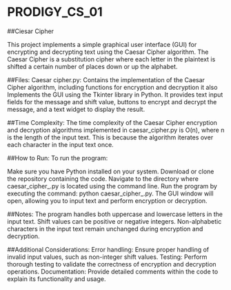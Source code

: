 # PRODIGY_CS_01
##Ciesar Cipher 

This project implements a simple graphical user interface (GUI) for encrypting and decrypting text using the Caesar Cipher algorithm. The Caesar Cipher is a substitution cipher where each letter in the plaintext is shifted a certain number of places down or up the alphabet.

##Files:
Caesar cipher.py: Contains the implementation of the Caesar Cipher algorithm, including functions for encryption and decryption it also Implements the GUI using the Tkinter library in Python. It provides text input fields for the message and shift value, buttons to encrypt and decrypt the message, and a text widget to display the result.

##Time Complexity:
The time complexity of the Caesar Cipher encryption and decryption algorithms implemented in caesar_cipher.py is O(n), where n is the length of the input text. This is because the algorithm iterates over each character in the input text once.

##How to Run:
To run the program:

Make sure you have Python installed on your system.
Download or clone the repository containing the code.
Navigate to the directory where caesar_cipher_.py is located using the command line.
Run the program by executing the command: python caesar_cipher_.py.
The GUI window will open, allowing you to input text and perform encryption or decryption.

##Notes:
The program handles both uppercase and lowercase letters in the input text.
Shift values can be positive or negative integers.
Non-alphabetic characters in the input text remain unchanged during encryption and decryption.

##Additional Considerations:
Error handling: Ensure proper handling of invalid input values, such as non-integer shift values.
Testing: Perform thorough testing to validate the correctness of encryption and decryption operations.
Documentation: Provide detailed comments within the code to explain its functionality and usage.
